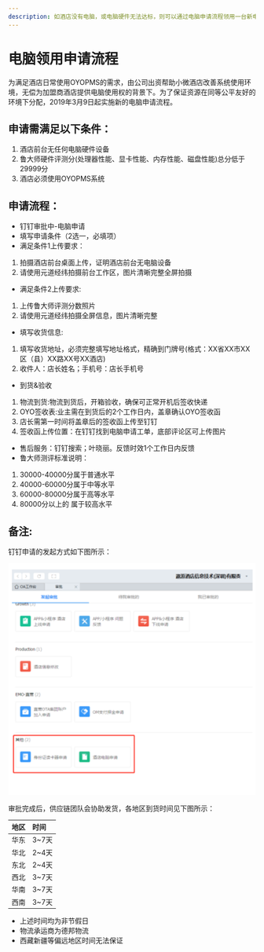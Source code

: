```yaml
---
description: 如酒店没有电脑，或电脑硬件无法达标，则可以通过电脑申请流程领用一台新电脑。
---
```


# 电脑领用申请流程

为满足酒店日常使用OYOPMS的需求，由公司出资帮助小微酒店改善系统使用环境，无偿为加盟商酒店提供电脑使用权的背景下。为了保证资源在同等公平友好的环境下分配，2019年3月9日起实施新的电脑申请流程。

## 申请需满足以下条件：

1. 酒店前台无任何电脑硬件设备
2. 鲁大师硬件评测分\(处理器性能、显卡性能、内存性能、磁盘性能\)总分低于29999分
3. 酒店必须使用OYOPMS系统

## 申请流程：

* 钉钉审批中-电脑申请
* 填写申请条件（2选一，必填项）
* 满足条件1上传要求：

1. 拍摄酒店前台桌面上传，证明酒店前台无电脑设备
2. 请使用元道经纬拍摄前台工作区，图片清晰完整全屏拍摄

* 满足条件2上传要求:

1. 上传鲁大师评测分数照片
2. 请使用元道经纬拍摄全屏信息，图片清晰完整

* 填写收货信息:

1. 填写收货地址，必须完整填写地址格式，精确到门牌号\(格式：XX省XX市XX区（县）XX路XX号XX酒店\)
2. 收件人：店长姓名；手机号：店长手机号

* 到货&验收

1. 物流到货:物流到货后，开箱验收，确保可正常开机后签收快递
2. OYO签收表:业主需在到货后的2个工作日内，盖章确认OYO签收函
3. 店长需第一时间将盖章后的签收函上传至钉钉
4. 签收函上传位置：在钉钉找到电脑申请工单，底部评论区可上传图片

* 售后服务：钉钉搜索；叶晓丽。反馈时效1个工作日内反馈
* 鲁大师测评标准说明：

1. 30000-40000分属于普通水平
2. 40000-60000分属于中等水平
3. 60000-80000分属于高等水平
4. 80000分以上的 属于较高水平

## 备注:

钉钉申请的发起方式如下图所示：

![&#x9489;&#x9489;&#x7533;&#x8BF7;&#x9152;&#x5E97;&#x7535;&#x8111;](../.gitbook/assets/image%20%28889%29.png)

审批完成后，供应链团队会协助发货，各地区到货时间见下图所示：

| 地区 | 时间 |
| :--- | :--- |
| 华东 | 3~7天 |
| 华北 | 2~4天 |
| 东北 | 2~4天 |
| 西北 | 3~7天 |
| 华南 | 3~7天 |
| 西南 | 3~7天 |

* 上述时间均为非节假日
* 物流承运商为德邦物流
* 西藏新疆等偏远地区时间无法保证

